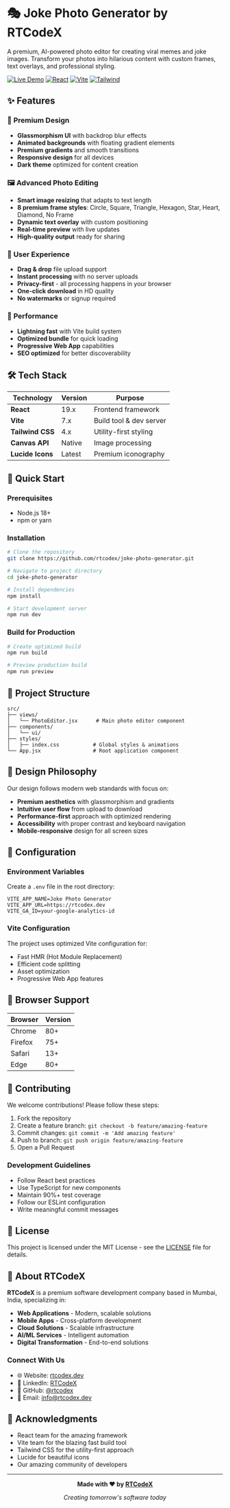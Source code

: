 # 🎭 Joke Photo Generator by RTCodeX

A premium, AI-powered photo editor for creating viral memes and joke images. Transform your photos into hilarious content with custom frames, text overlays, and professional styling.

[![Live Demo](https://img.shields.io/badge/Live-Demo-success?style=for-the-badge&logo=vercel)](https://rtcodex.dev)
[![React](https://img.shields.io/badge/React-19.x-61DAFB?style=for-the-badge&logo=react)](https://reactjs.org)
[![Vite](https://img.shields.io/badge/Vite-7.x-646CFF?style=for-the-badge&logo=vite)](https://vitejs.dev)
[![Tailwind](https://img.shields.io/badge/Tailwind-CSS-38B2AC?style=for-the-badge&logo=tailwind-css)](https://tailwindcss.com)

## ✨ Features

### 🎨 **Premium Design**
- **Glassmorphism UI** with backdrop blur effects
- **Animated backgrounds** with floating gradient elements
- **Premium gradients** and smooth transitions
- **Responsive design** for all devices
- **Dark theme** optimized for content creation

### 🖼️ **Advanced Photo Editing**
- **Smart image resizing** that adapts to text length
- **8 premium frame styles**: Circle, Square, Triangle, Hexagon, Star, Heart, Diamond, No Frame
- **Dynamic text overlay** with custom positioning
- **Real-time preview** with live updates
- **High-quality output** ready for sharing

### 🎯 **User Experience**
- **Drag & drop** file upload support
- **Instant processing** with no server uploads
- **Privacy-first** - all processing happens in your browser
- **One-click download** in HD quality
- **No watermarks** or signup required

### 🚀 **Performance**
- **Lightning fast** with Vite build system
- **Optimized bundle** for quick loading
- **Progressive Web App** capabilities
- **SEO optimized** for better discoverability

## 🛠️ Tech Stack

| Technology | Version | Purpose |
|------------|---------|---------|
| **React** | 19.x | Frontend framework |
| **Vite** | 7.x | Build tool & dev server |
| **Tailwind CSS** | 4.x | Utility-first styling |
| **Canvas API** | Native | Image processing |
| **Lucide Icons** | Latest | Premium iconography |

## 🚀 Quick Start

### Prerequisites
- Node.js 18+ 
- npm or yarn

### Installation

```bash
# Clone the repository
git clone https://github.com/rtcodex/joke-photo-generator.git

# Navigate to project directory
cd joke-photo-generator

# Install dependencies
npm install

# Start development server
npm run dev
```

### Build for Production

```bash
# Create optimized build
npm run build

# Preview production build
npm run preview
```

## 📁 Project Structure

```
src/
├── views/
│   └── PhotoEditor.jsx      # Main photo editor component
├── components/
│   └── ui/
├── styles/
│   ├── index.css           # Global styles & animations
└── App.jsx                 # Root application component
```

## 🎨 Design Philosophy

Our design follows modern web standards with focus on:

- **Premium aesthetics** with glassmorphism and gradients
- **Intuitive user flow** from upload to download
- **Performance-first** approach with optimized rendering
- **Accessibility** with proper contrast and keyboard navigation
- **Mobile-responsive** design for all screen sizes

## 🔧 Configuration

### Environment Variables

Create a `.env` file in the root directory:

```env
VITE_APP_NAME=Joke Photo Generator
VITE_APP_URL=https://rtcodex.dev
VITE_GA_ID=your-google-analytics-id
```

### Vite Configuration

The project uses optimized Vite configuration for:
- Fast HMR (Hot Module Replacement)
- Efficient code splitting
- Asset optimization
- Progressive Web App features

## 📱 Browser Support

| Browser | Version |
|---------|---------|
| Chrome | 80+ |
| Firefox | 75+ |
| Safari | 13+ |
| Edge | 80+ |

## 🤝 Contributing

We welcome contributions! Please follow these steps:

1. Fork the repository
2. Create a feature branch: `git checkout -b feature/amazing-feature`
3. Commit changes: `git commit -m 'Add amazing feature'`
4. Push to branch: `git push origin feature/amazing-feature`
5. Open a Pull Request

### Development Guidelines

- Follow React best practices
- Use TypeScript for new components
- Maintain 90%+ test coverage
- Follow our ESLint configuration
- Write meaningful commit messages

## 📄 License

This project is licensed under the MIT License - see the [LICENSE](LICENSE) file for details.

## 🏢 About RTCodeX

**RTCodeX** is a premium software development company based in Mumbai, India, specializing in:

- **Web Applications** - Modern, scalable solutions
- **Mobile Apps** - Cross-platform development
- **Cloud Solutions** - Scalable infrastructure
- **AI/ML Services** - Intelligent automation
- **Digital Transformation** - End-to-end solutions

### Connect With Us

- 🌐 Website: [rtcodex.dev](https://rtcodex.dev)
- 💼 LinkedIn: [RTCodeX](https://linkedin.com/company/rtcodex)
- 🐙 GitHub: [@rtcodex](https://github.com/rtcodex)
- 📧 Email: info@rtcodex.dev

## 🙏 Acknowledgments

- React team for the amazing framework
- Vite team for the blazing fast build tool
- Tailwind CSS for the utility-first approach
- Lucide for beautiful icons
- Our amazing community of developers

---

<div align="center">

**Made with ❤️ by [RTCodeX](https://rtcodex.dev)**

*Creating tomorrow's software today*

</div>
